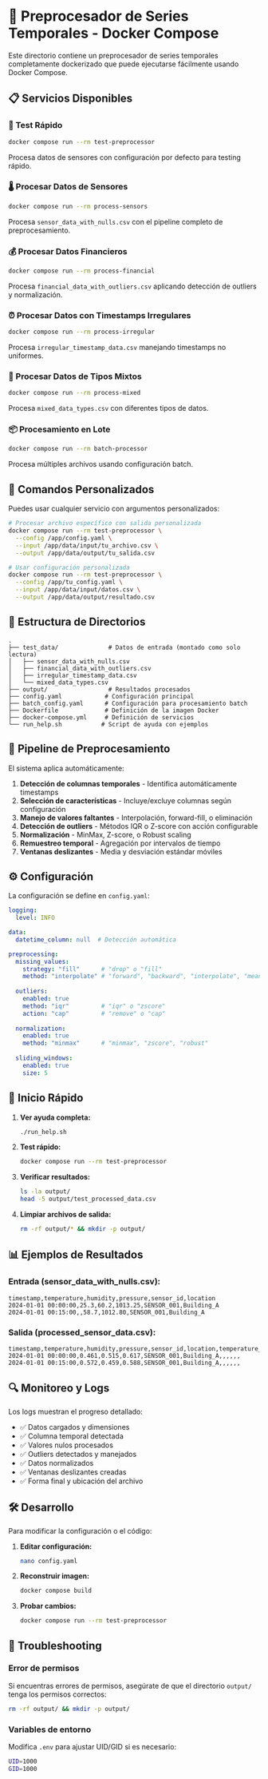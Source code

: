 # 🚀 Preprocesador de Series Temporales - Docker Compose

Este directorio contiene un preprocesador de series temporales completamente dockerizado que puede ejecutarse fácilmente usando Docker Compose.

## 📋 Servicios Disponibles

### 🔬 Test Rápido
```bash
docker compose run --rm test-preprocessor
```
Procesa datos de sensores con configuración por defecto para testing rápido.

### 🌡️ Procesar Datos de Sensores
```bash
docker compose run --rm process-sensors
```
Procesa `sensor_data_with_nulls.csv` con el pipeline completo de preprocesamiento.

### 💰 Procesar Datos Financieros
```bash
docker compose run --rm process-financial
```
Procesa `financial_data_with_outliers.csv` aplicando detección de outliers y normalización.

### ⏰ Procesar Datos con Timestamps Irregulares
```bash
docker compose run --rm process-irregular
```
Procesa `irregular_timestamp_data.csv` manejando timestamps no uniformes.

### 🔀 Procesar Datos de Tipos Mixtos
```bash
docker compose run --rm process-mixed
```
Procesa `mixed_data_types.csv` con diferentes tipos de datos.

### 📦 Procesamiento en Lote
```bash
docker compose run --rm batch-processor
```
Procesa múltiples archivos usando configuración batch.

## 🎯 Comandos Personalizados

Puedes usar cualquier servicio con argumentos personalizados:

```bash
# Procesar archivo específico con salida personalizada
docker compose run --rm test-preprocessor \
  --config /app/config.yaml \
  --input /app/data/input/tu_archivo.csv \
  --output /app/data/output/tu_salida.csv

# Usar configuración personalizada
docker compose run --rm test-preprocessor \
  --config /app/tu_config.yaml \
  --input /app/data/input/datos.csv \
  --output /app/data/output/resultado.csv
```

## 📁 Estructura de Directorios

```
.
├── test_data/              # Datos de entrada (montado como solo lectura)
│   ├── sensor_data_with_nulls.csv
│   ├── financial_data_with_outliers.csv
│   ├── irregular_timestamp_data.csv
│   └── mixed_data_types.csv
├── output/                 # Resultados procesados
├── config.yaml            # Configuración principal
├── batch_config.yaml      # Configuración para procesamiento batch
├── Dockerfile             # Definición de la imagen Docker
├── docker-compose.yml     # Definición de servicios
└── run_help.sh           # Script de ayuda con ejemplos
```

## 🔧 Pipeline de Preprocesamiento

El sistema aplica automáticamente:

1. **Detección de columnas temporales** - Identifica automáticamente timestamps
2. **Selección de características** - Incluye/excluye columnas según configuración
3. **Manejo de valores faltantes** - Interpolación, forward-fill, o eliminación
4. **Detección de outliers** - Métodos IQR o Z-score con acción configurable
5. **Normalización** - MinMax, Z-score, o Robust scaling
6. **Remuestreo temporal** - Agregación por intervalos de tiempo
7. **Ventanas deslizantes** - Media y desviación estándar móviles

## ⚙️ Configuración

La configuración se define en `config.yaml`:

```yaml
logging:
  level: INFO

data:
  datetime_column: null  # Detección automática

preprocessing:
  missing_values:
    strategy: "fill"      # "drop" o "fill"
    method: "interpolate" # "forward", "backward", "interpolate", "mean"
    
  outliers:
    enabled: true
    method: "iqr"         # "iqr" o "zscore"
    action: "cap"         # "remove" o "cap"
    
  normalization:
    enabled: true
    method: "minmax"      # "minmax", "zscore", "robust"
    
  sliding_windows:
    enabled: true
    size: 5
```

## 🚀 Inicio Rápido

1. **Ver ayuda completa:**
   ```bash
   ./run_help.sh
   ```

2. **Test rápido:**
   ```bash
   docker compose run --rm test-preprocessor
   ```

3. **Verificar resultados:**
   ```bash
   ls -la output/
   head -5 output/test_processed_data.csv
   ```

4. **Limpiar archivos de salida:**
   ```bash
   rm -rf output/* && mkdir -p output/
   ```

## 📊 Ejemplos de Resultados

### Entrada (sensor_data_with_nulls.csv):
```csv
timestamp,temperature,humidity,pressure,sensor_id,location
2024-01-01 00:00:00,25.3,60.2,1013.25,SENSOR_001,Building_A
2024-01-01 00:15:00,,58.7,1012.80,SENSOR_001,Building_A
```

### Salida (processed_sensor_data.csv):
```csv
timestamp,temperature,humidity,pressure,sensor_id,location,temperature_rolling_mean,temperature_rolling_std,humidity_rolling_mean,humidity_rolling_std,pressure_rolling_mean,pressure_rolling_std
2024-01-01 00:00:00,0.461,0.515,0.617,SENSOR_001,Building_A,,,,,,
2024-01-01 00:15:00,0.572,0.459,0.588,SENSOR_001,Building_A,,,,,,
```

## 🔍 Monitoreo y Logs

Los logs muestran el progreso detallado:
- ✅ Datos cargados y dimensiones
- ✅ Columna temporal detectada
- ✅ Valores nulos procesados
- ✅ Outliers detectados y manejados
- ✅ Datos normalizados
- ✅ Ventanas deslizantes creadas
- ✅ Forma final y ubicación del archivo

## 🛠️ Desarrollo

Para modificar la configuración o el código:

1. **Editar configuración:**
   ```bash
   nano config.yaml
   ```

2. **Reconstruir imagen:**
   ```bash
   docker compose build
   ```

3. **Probar cambios:**
   ```bash
   docker compose run --rm test-preprocessor
   ```

## 🐛 Troubleshooting

### Error de permisos
Si encuentras errores de permisos, asegúrate de que el directorio `output/` tenga los permisos correctos:
```bash
rm -rf output/ && mkdir -p output/
```

### Variables de entorno
Modifica `.env` para ajustar UID/GID si es necesario:
```bash
UID=1000
GID=1000
```
